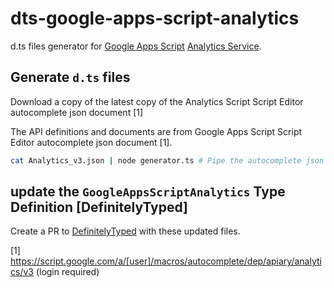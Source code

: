 # dts-google-apps-script-analytics

d.ts files generator for [Google Apps Script](https://developers.google.com/apps-script/) [Analytics Service](https://developers.google.com/apps-script/advanced/analytics).

## Generate `d.ts` files 

Download a copy of the latest copy of the Analytics Script Script Editor autocomplete json document [1]

The API definitions and documents are from Google Apps Script Script Editor autocomplete json document [1].

```sh
cat Analytics_v3.json | node generator.ts # Pipe the autocomplete json document from Script Editor into the generator. New d.ts files are written to google-apps-script-analytics/
```


## update the `GoogleAppsScriptAnalytics` Type Definition [DefinitelyTyped]

Create a PR to [DefinitelyTyped](https://github.com/DefinitelyTyped/DefinitelyTyped) with these updated files.


[1] https://script.google.com/a/[user]/macros/autocomplete/dep/apiary/analytics/v3 (login required)